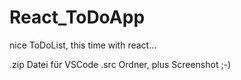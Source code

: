 # React_ToDoApp
nice ToDoList, this time with react...

.zip Datei für VSCode .src Ordner, plus Screenshot ;-)

